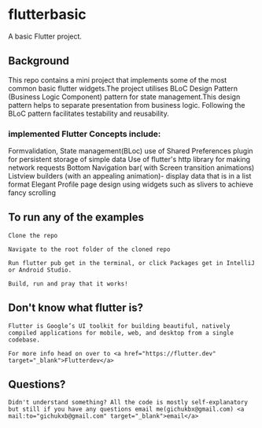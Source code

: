 # flutterbasic

A basic Flutter project.

## Background

This repo contains a mini project that implements some of the most common basic flutter widgets.The project utilises  BLoC Design Pattern (Business Logic Component) pattern for state management.This design pattern helps to separate presentation from business logic. Following the BLoC pattern facilitates testability and reusability. 


### implemented Flutter Concepts include:

Formvalidation,
State management(BLoc)
use of Shared Preferences plugin for persistent storage of simple data 
Use of flutter's http library for making network requests
Bottom Navigation bar( with Screen transition animations)
Listview builders (with an appealing animation)- display data that is in a list format
Elegant Profile page design using widgets such as slivers to achieve fancy scrolling 


##  To run any of the examples

    Clone the repo
    
    Navigate to the root folder of the cloned repo
    
    Run flutter pub get in the terminal, or click Packages get in IntelliJ or Android Studio.

    Build, run and pray that it works!


## Don't know what flutter is?



    Flutter is Google’s UI toolkit for building beautiful, natively compiled applications for mobile, web, and desktop from a single codebase.

    For more info head on over to <a href="https://flutter.dev" target="_blank">Flutterdev</a> 
    
## Questions? 

    Didn't understand something? All the code is mostly self-explanatory but still if you have any questions email me(gichukbx@gmail.com) <a mail:to="gichukxb@gmail.com" target="_blank">email</a>